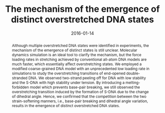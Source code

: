 ---
title: "The mechanism of the emergence of distinct overstretched DNA states"
authors:
- You-Liang Zhu
- Zhong-Yuan Lu
- Zhao-Yan Sun
date: "2016-01-14"
doi: "10.1063/1.4939623"
publication_types: ["期刊文章"]
publication: "The Journal of Chemical Physics"
publication_short: "The Journal of Chemical Physics 2016,2,144,024901"
abstract: "
<!--more-->
Although multiple overstretched DNA states were identified in  experiments, the mechanism of the emergence of distinct states is still  unclear. Molecular dynamics simulation is an ideal tool to clarify the  mechanism, but the force loading rates in stretching achieved by  conventional all-atom DNA models are much faster, which essentially  affect overstretching states. We employed a modified coarse-grained DNA  model with an unprecedented low loading rate in simulations to study the  overstretching transitions of end-opened double-stranded DNA. We  observed two-strand peeling off for DNA with low stability and the S-DNA  with high stability under tension. By introducing a melting-forbidden  model which prevents base-pair breaking, we still observed the  overstretching transition induced by the formation of S-DNA due to the  change of dihedral angle. Hence, we confirmed that the competition  between the two strain-softening manners, i.e., base-pair breaking and  dihedral angle variation, results in the emergence of distinct  overstretched DNA states."
url_pdf: "https://pubs.aip.org/jcp/article/144/2/024901/194655/The-mechanism-of-the-emergence-of-distinct"
---